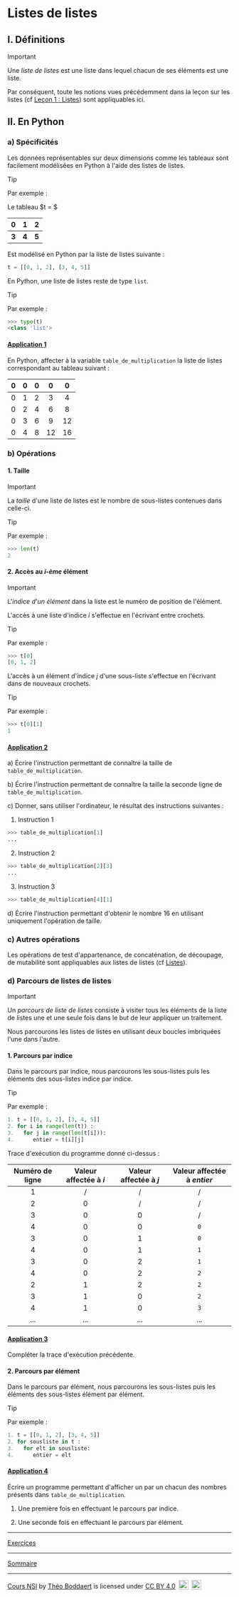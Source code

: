 # Listes de listes

## I. Définitions 

> [!IMPORTANT]
> Une *liste de listes* est une liste dans lequel chacun de ses éléments est une liste.

Par conséquent, toute les notions vues précédemment dans la leçon sur les listes (cf [Leçon 1 : Listes](./Listes.md)) sont appliquables ici.

## II. En Python

### a) Spécificités

Les données représentables sur deux dimensions comme les tableaux sont facilement modélisées en Python à l'aide des listes de listes.

> [!TIP]
> Par exemple :
>
> Le tableau $t = $
>
> | 0 | 1 | 2 |
> | :---: | :---: | :---: |
> | **3** | **4** | **5** |
> 
> Est modélisé en Python par la liste de listes suivante :
> 
> ```python
> t = [[0, 1, 2], [3, 4, 5]]
> ```

En Python, une liste de listes reste de type `list`.

> [!TIP]
> Par exemple :
> ```python
> >>> type(t)
> <class 'list'>
> ```

#### <ins>Application 1</ins>

En Python, affecter à la variable `table_de_multiplication` la liste de listes correspondant au tableau suivant :

| $0$ | $0$ | $0$ | $0$ | $0$ |
| :---: | :---: | :---: | :---: | :---: |
| $0$ | $1$ | $2$ | $3$ | $4$ |
| $0$ | $2$ | $4$ | $6$ | $8$ |
| $0$ | $3$ | $6$ | $9$ | $12$ |
| $0$ | $4$ | $8$ | $12$ | $16$ |


### b) Opérations

#### 1. Taille

> [!IMPORTANT]
> La *taille* d'une liste de listes est le nombre de sous-listes contenues dans celle-ci.

> [!TIP]
> Par exemple :
> ```python
> >>> len(t)
> 2
> ```

#### 2. Accès au *i-ème* élément

> [!IMPORTANT]
> L'*indice d'un élément* dans la liste est le numéro de position de l'élément.

L'accès à une liste d'indice $i$ s'effectue en l'écrivant entre crochets.

> [!TIP]
> Par exemple :
> ```python
> >>> t[0]
> [0, 1, 2]
> ```

L'accès à un élément d'indice $j$ d'une sous-liste s'effectue en l'écrivant dans de nouveaux crochets.

> [!TIP]
> Par exemple :
> ```python
> >>> t[0][1]
> 1
> ```

#### <ins>Application 2</ins>

a) Écrire l'instruction permettant de connaître la taille de `table_de_multiplication`.

b) Écrire l'instruction permettant de connaître la taille la seconde ligne de `table_de_multiplication`.

c) Donner, sans utiliser l'ordinateur, le résultat des instructions suivantes :

1. Instruction 1
```python
>>> table_de_multiplication[1]
...
```
2. Instruction 2
```python
>>> table_de_multiplication[2][3]
...
```
3. Instruction 3
```python
>>> table_de_multiplication[4][1]
```

d) Écrire l'instruction permettant d'obtenir le nombre $16$ en utilisant uniquement l'opération de taille.

### c) Autres opérations

Les opérations de test d'appartenance, de concaténation, de découpage, de mutabilité sont appliquables aux listes de listes (cf [Listes](./Listes.md)).

### d) Parcours de listes de listes

> [!IMPORTANT]
> Un *parcours de liste de listes* consiste à visiter tous les éléments de la liste de listes une et une seule fois dans le but de leur appliquer un traitement.

Nous parcourons les listes de listes en utilisant deux boucles imbriquées l'une dans l'autre.

#### 1. Parcours par indice

Dans le parcours par indice, nous parcourons les sous-listes puis les éléments des sous-listes indice par indice.

> [!TIP]
> Par exemple :
> ```python
> 1. t = [[0, 1, 2], [3, 4, 5]]
> 2. for i in range(len(t)) :
> 3.   for j in range(len(t[i])):
> 4.      entier = t[i][j]
> ```
>
> Trace d'exécution du programme donné ci-dessus :
> 
> | Numéro de ligne | Valeur affectée à $i$ | Valeur affectée à $j$ | Valeur affectée à $entier$ |
> | :---: | :---: | :---: | :---: |
> | $1$ | / | / | / |
> | $2$ | $0$ | / | / |
> | $3$ | $0$ | $0$ | / |
> | $4$ | $0$ | $0$ | `0` |
> | $3$ | $0$ | $1$ | `0` |
> | $4$ | $0$ | $1$ | `1` |
> | $3$ | $0$ | $2$ | `1` |
> | $4$ | $0$ | $2$ | `2` |
> | $2$ | $1$ | $2$ | `2` |
> | $3$ | $1$ | $0$ | `2` |
> | $4$ | $1$ | $0$ | `3` |
> | ... | ... | ... | ... |

#### <ins>Application 3</ins>

Compléter la trace d'exécution précédente.

#### 2. Parcours par élément

Dans le parcours par élément, nous parcourons les sous-listes puis les éléments des sous-listes élément par élément.

> [!TIP]
> Par exemple :
> ```python
> 1. t = [[0, 1, 2], [3, 4, 5]]
> 2. for sousliste in t :
> 3.   for elt in sousliste:
> 4.      entier = elt
> ```

#### <ins>Application 4</ins>

Écrire un programme permettant d'afficher un par un chacun des nombres présents dans `table_de_multiplication`.

1. Une première fois en effectuant le parcours par indice.

2. Une seconde fois en effectuant le parcours par élément.

__________________

[Exercices](./Exercices/Exercices_listes_de_listes.md)

__________________

[Sommaire](./../../README.md)

___________

<p xmlns:cc="http://creativecommons.org/ns#" xmlns:dct="http://purl.org/dc/terms/"><a property="dct:title" rel="cc:attributionURL" href="https://github.com/boddaert/nsi">Cours NSI</a> by <a rel="cc:attributionURL dct:creator" property="cc:attributionName" href="https://github.com/boddaert">Théo Boddaert</a> is licensed under <a href="https://creativecommons.org/licenses/by/4.0/?ref=chooser-v1" target="_blank" rel="license noopener noreferrer" style="display:inline-block;">CC BY 4.0</a>  <img style="height:22px!important;margin-left:3px;vertical-align:text-bottom;" src="https://mirrors.creativecommons.org/presskit/icons/cc.svg?ref=chooser-v1" alt="">  <img style="height:22px!important;margin-left:3px;vertical-align:text-bottom;" src="https://mirrors.creativecommons.org/presskit/icons/by.svg?ref=chooser-v1" alt=""></p> 